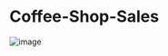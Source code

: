 # Coffee-Shop-Sales
![image](https://github.com/user-attachments/assets/c3b6485b-6748-4599-bb18-2a53e01ec2ab)
